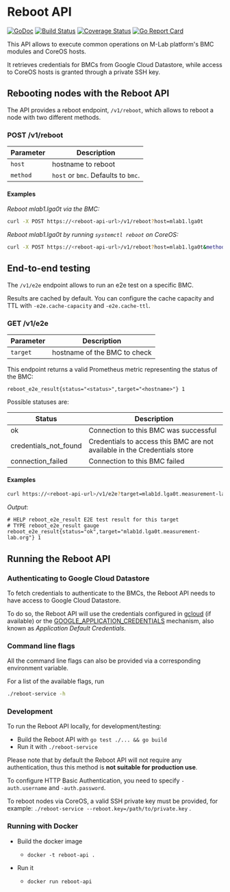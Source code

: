 # Reboot API

[![GoDoc](https://godoc.org/github.com/m-lab/reboot-service?status.svg)](https://godoc.org/github.com/m-lab/reboot-service) [![Build Status](https://travis-ci.org/m-lab/reboot-service.svg?branch=master)](https://travis-ci.org/m-lab/reboot-service) [![Coverage Status](https://coveralls.io/repos/github/m-lab/reboot-service/badge.svg?branch=master)](https://coveralls.io/github/m-lab/reboot-service?branch=master) [![Go Report Card](https://goreportcard.com/badge/github.com/m-lab/reboot-service)](https://goreportcard.com/report/github.com/m-lab/reboot-service)

This API allows to execute common operations on M-Lab platform's BMC
modules and CoreOS hosts.

It retrieves credentials for BMCs from Google Cloud Datastore, while access to
CoreOS hosts is granted through a private SSH key.

## Rebooting nodes with the Reboot API

The API provides a reboot endpoint, `/v1/reboot`, which allows to reboot a node with two different methods.

### POST /v1/reboot

Parameter         | Description
------------------| ----------------
`host`            | hostname to reboot
`method`          | `host` or `bmc`. Defaults to `bmc`.

#### Examples

*Reboot mlab1.lga0t via the BMC:*

```bash
curl -X POST https://<reboot-api-url>/v1/reboot?host=mlab1.lga0t
```

*Reboot mlab1.lga0t by running `systemctl reboot` on CoreOS:*

```bash
curl -X POST https://<reboot-api-url>/v1/reboot?host=mlab1.lga0t&method=host
```

## End-to-end testing 

The `/v1/e2e` endpoint allows to run an e2e test on a specific BMC.

Results are cached by default. You can configure the cache capacity and TTL with `-e2e.cache-capacity` and `-e2e.cache-ttl`.

### GET /v1/e2e

Parameter         | Description
------------------| ----------------
`target`          | hostname of the BMC to check

This endpoint returns a valid Prometheus metric representing the status of the BMC:

```reboot_e2e_result{status="<status>",target="<hostname>"} 1```

Possible statuses are:

Status            | Description
------------------| ----------------
ok | Connection to this BMC was successful
credentials_not_found | Credentials to access this BMC are not available in the Credentials store
connection_failed | Connection to this BMC failed


#### Examples

```bash
curl https://<reboot-api-url>/v1/e2e?target=mlab1d.lga0t.measurement-lab.org
```

*Output*:
```
# HELP reboot_e2e_result E2E test result for this target
# TYPE reboot_e2e_result gauge
reboot_e2e_result{status="ok",target="mlab1d.lga0t.measurement-lab.org"} 1
```

## Running the Reboot API

### Authenticating to Google Cloud Datastore

To fetch credentials to authenticate to the BMCs, the Reboot API needs to have
access to Google Cloud Datastore.

To do so, the Reboot API will use the credentials configured in
[gcloud](https://cloud.google.com/sdk/gcloud/reference/auth/login)
(if available) or the [GOOGLE_APPLICATION_CREDENTIALS](https://cloud.google.com/docs/authentication/production) mechanism,
also known as *Application Default Credentials*.

### Command line flags

All the command line flags can also be provided via a corresponding environment variable.

For a list of the available flags, run

```bash
./reboot-service -h
```

### Development

To run the Reboot API locally, for development/testing:

- Build the Reboot API with  `go test ./... && go build`
- Run it with `./reboot-service`

Please note that by default the Reboot API will not require any authentication,
thus this method is **not suitable for production use**.

To configure HTTP Basic Authentication, you need to specify `-auth.username` and
`-auth.password`.

To reboot nodes via CoreOS, a valid SSH private key must be provided,
for example: `./reboot-service --reboot.key=/path/to/private.key` .

### Running with Docker

- Build the docker image
  - `docker -t reboot-api .`

- Run it
  - `docker run reboot-api`
